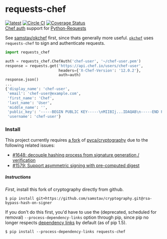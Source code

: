 # requests-chef
[![latest](https://img.shields.io/pypi/v/requests-chef.svg)](https://pypi.python.org/pypi/requests-chef) 
[![Circle CI](https://circleci.com/gh/samstav/requests-chef.svg?style=svg)](https://circleci.com/gh/samstav/requests-chef)
[![Coverage Status](https://coveralls.io/repos/samstav/requests-chef/badge.svg)](https://coveralls.io/r/samstav/requests-chef)  
[Chef auth](https://docs.chef.io/auth.html#authentication-headers) support for [Python-Requests](http://docs.python-requests.org/en/latest/)

See [samstav/okchef](https://github.com/samstav/okchef) first, since thats generally more useful. [`okchef`](https://github.com/samstav/okchef) uses `requests-chef` to sign and authenticate requests.

```python
import requests_chef

auth = requests_chef.ChefAuth('chef-user', '~/chef-user.pem')
response = requests.get('https://api.chef.io/users/chef-user',
                        headers={'X-Chef-Version': '12.0.2'},
                        auth=auth)
response.json()
...
{'display_name': 'chef-user',
 'email': 'chef-user@example.com',
 'first_name': 'Chef',
 'last_name': 'User',
 'middle_name': '',
 'public_key': '-----BEGIN PUBLIC KEY-----\nMIIBIj...IDAQAB\n-----END PUBLIC KEY-----\n',
 'username': 'chef-user'}
```

### Install

This project currently requires [a fork](https://github.com/samstav/cryptography/tree/rsa-bypass-hash-on-signer) of [pyca/cryptography](https://github.com/pyca/cryptography) due to the following related issues: 

* [#1648: decouple hashing process from signature generation / verification](https://github.com/pyca/cryptography/issues/1648)  
* [#1579: Support asymmetric signing with pre-computed digest](https://github.com/pyca/cryptography/issues/1579)

##### Instructions

*First*, install this fork of cryptography directly from github.

```
$ pip install git+https://github.com/samstav/cryptography.git@rsa-bypass-hash-on-signer
```

If you don't do this first, you'd have to use the (deprecated, scheduled for removal) `--process-dependency-links` option through pip, since pip no longer respects [dependency links](https://pythonhosted.org/setuptools/setuptools.html#dependencies-that-aren-t-in-pypi) by default (as of pip 1.5).
```
$ pip install --process-dependency-links requests-chef 
```
<!--Convert this file to .rst: `pandoc --from=markdown_github --to=rst README.md --output=README.rst` -->
